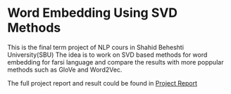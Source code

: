 # Word Embedding Using SVD Methods
This is the final term project of NLP cours in Shahid Beheshti University(SBU)
The idea is to work on SVD based methods for word embedding for farsi language and compare the results with more 
poppular methods such as GloVe and Word2Vec. 

The full project report and result could be found in [Project Report](./doc/Report/main.pdf)

